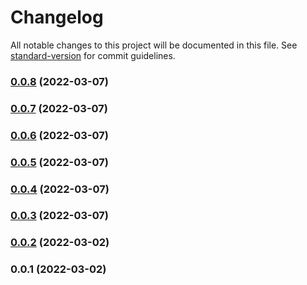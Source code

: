 # Changelog

All notable changes to this project will be documented in this file. See [standard-version](https://github.com/conventional-changelog/standard-version) for commit guidelines.

### [0.0.8](https://github.com/sapienstech/michal_test_repo/compare/v0.0.7...v0.0.8) (2022-03-07)

### [0.0.7](https://github.com/sapienstech/michal_test_repo/compare/v0.0.6...v0.0.7) (2022-03-07)

### [0.0.6](https://github.com/sapienstech/michal_test_repo/compare/v0.0.5...v0.0.6) (2022-03-07)

### [0.0.5](https://github.com/sapienstech/michal_test_repo/compare/v0.0.2...v0.0.5) (2022-03-07)

### [0.0.4](https://github.com/sapienstech/michal_test_repo/compare/v0.0.3...v0.0.4) (2022-03-07)

### [0.0.3](https://github.com/sapienstech/michal_test_repo/compare/v0.0.2...v0.0.3) (2022-03-07)

### [0.0.2](https://github.com/sapienstech/michal_test_repo/compare/v0.0.1...v0.0.2) (2022-03-02)

### 0.0.1 (2022-03-02)
